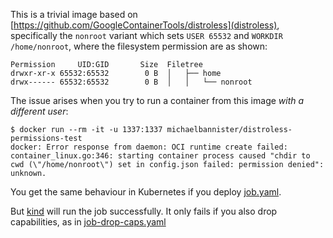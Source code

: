 This is a trivial image based on [https://github.com/GoogleContainerTools/distroless](distroless), specifically the `nonroot` variant which sets `USER 65532` and `WORKDIR /home/nonroot`, where the filesystem permission are as shown:

```
Permission     UID:GID       Size  Filetree
drwxr-xr-x 65532:65532        0 B  │   ├── home
drwx------ 65532:65532        0 B  │   │   └── nonroot
```

The issue arises when you try to run a container from this image _with a different user_:

```
$ docker run --rm -it -u 1337:1337 michaelbannister/distroless-permissions-test
docker: Error response from daemon: OCI runtime create failed: container_linux.go:346: starting container process caused "chdir to cwd (\"/home/nonroot\") set in config.json failed: permission denied": unknown.
```

You get the same behaviour in Kubernetes if you deploy [job.yaml](./job.yaml).

But [kind](https://kind.sigs.k8s.io) will run the job successfully. It only fails if you also drop capabilities, as in [job-drop-caps.yaml](./job-drop-caps.yaml)
